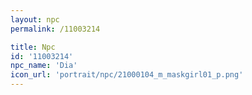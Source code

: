 ```yaml
---
layout: npc
permalink: /11003214

title: Npc
id: '11003214'
npc_name: 'Dia'
icon_url: 'portrait/npc/21000104_m_maskgirl01_p.png'
---
```

